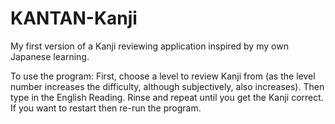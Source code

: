 # KANTAN-Kanji
My first version of a Kanji reviewing application inspired by my own Japanese learning.

To use the program:
First, choose a level to review Kanji from (as the level number increases the difficulty, although subjectively, also increases). Then type in the English Reading. Rinse and repeat until you get the Kanji correct. If you want to restart then re-run the program.
